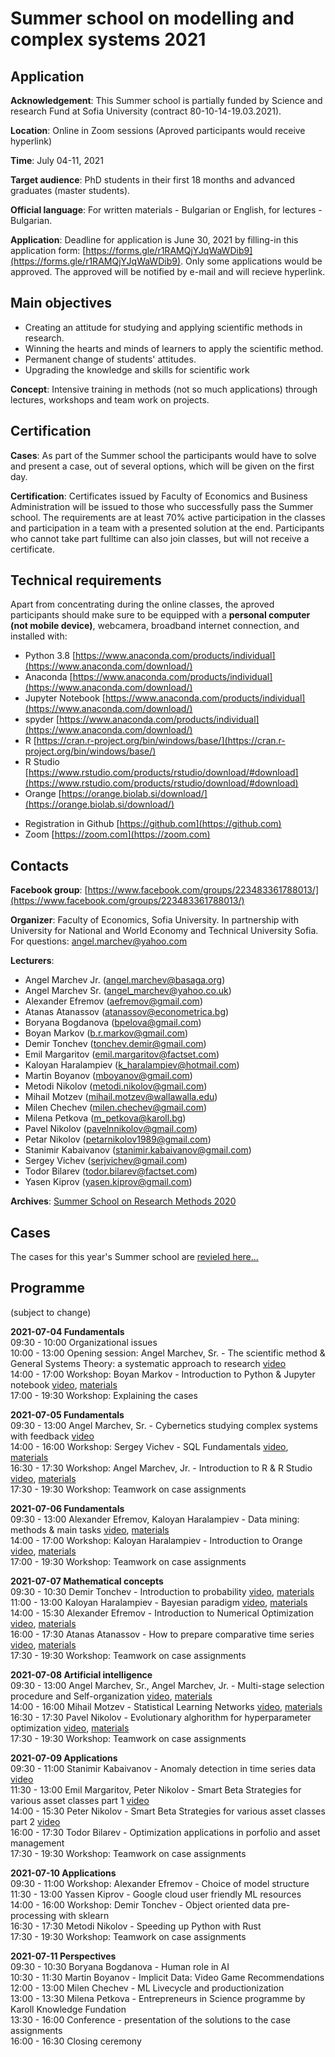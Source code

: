 # Summer school on modelling and complex systems 2021

## Application
**Acknowledgement**: This Summer school is partially funded by Science and research Fund at Sofia University (contract 80-10-14-19.03.2021). 

**Location**: Online in Zoom sessions (Aproved participants would receive hyperlink)

**Time**: July 04-11, 2021 

**Target audience**: PhD students in their first 18 months and advanced graduates (master students).  

**Official language**: For written materials - Bulgarian or English, for lectures - Bulgarian.

**Application**: Deadline for application is June 30, 2021 by filling-in this application form: [https://forms.gle/r1RAMQjYJqWaWDib9](https://forms.gle/r1RAMQjYJqWaWDib9). Only some applications would be approved. The approved will be notified by e-mail and will recieve hyperlink.

## Main objectives
* Creating an attitude for studying and applying scientific methods in research.
* Winning the hearts and minds of learners to apply the scientific method.
* Permanent change of students' attitudes.
* Upgrading the knowledge and skills for scientific work

**Concept**: Intensive training in methods (not so much applications) through lectures, workshops and team work on projects. 

## Certification

**Cases**: As part of the Summer school the participants would have to solve and present a case, out of several options, which will be given on the first day. <!--[See the cases here...](cases.md)-->

**Certification**: Certificates issued by Faculty of Economics and Business Administration will be issued to those who successfully pass the Summer school. The requirements are at least 70% active participation in the classes and participation in a team with a presented solution at the end. Participants who cannot take part fulltime can also join classes, but will not receive a certificate.

## Technical requirements
Apart from concentrating during the online classes, the aproved participants should make sure to be equipped with a **personal computer (not mobile device)**, webcamera, broadband internet connection, and installed with:
* Python 3.8 [https://www.anaconda.com/products/individual](https://www.anaconda.com/download/)
* Anaconda [https://www.anaconda.com/products/individual](https://www.anaconda.com/download/)
* Jupyter Notebook [https://www.anaconda.com/products/individual](https://www.anaconda.com/download/)
* spyder [https://www.anaconda.com/products/individual](https://www.anaconda.com/download/)
* R [https://cran.r-project.org/bin/windows/base/](https://cran.r-project.org/bin/windows/base/)
* R Studio [https://www.rstudio.com/products/rstudio/download/#download](https://www.rstudio.com/products/rstudio/download/#download)
* Orange [https://orange.biolab.si/download/](https://orange.biolab.si/download/)
<!--* KNIME [https://www.knime.com/downloads](https://www.knime.com/downloads)-->
* Registration in Github [https://github.com](https://github.com)
* Zoom [https://zoom.com](https://zoom.com)

## Contacts
**Facebook group**: [https://www.facebook.com/groups/223483361788013/](https://www.facebook.com/groups/223483361788013/)

**Organizer**: Faculty of Economics, Sofia University. In partnership with University for National and World Economy and Technical University Sofia. For questions: angel.marchev@yahoo.com

**Lecturers**:
* Angel Marchev Jr. (angel.marchev@basaga.org)
* Angel Marchev Sr. (angel_marchev@yahoo.co.uk)
* Alexander Efremov (aefremov@gmail.com)
* Atanas Atanassov (atanassov@econometrica.bg)
* Boryana Bogdanova (bpelova@gmail.com)
* Boyan Markov (b.r.markov@gmail.com)
* Demir Tonchev (tonchev.demir@gmail.com)
* Emil Margaritov (emil.margaritov@factset.com)
* Kaloyan Haralampiev (k_haralampiev@hotmail.com)
* Martin Boyanov (mboyanov@gmail.com)
* Metodi Nikolov (metodi.nikolov@gmail.com)
* Mihail Motzev (mihail.motzev@wallawalla.edu)
* Milen Chechev (milen.chechev@gmail.com)
* Milena Petkova (m_petkova@karoll.bg)
* Pavel Nikolov (pavelnnikolov@gmail.com)
* Petar Nikolov (petarnikolov1989@gmail.com)
* Stanimir Kabaivanov (stanimir.kabaivanov@gmail.com)
* Sergey Vichev (serjvichev@gmail.com)
* Todor Bilarev (todor.bilarev@factset.com)
* Yasen Kiprov (yasen.kiprov@gmail.com)

**Archives**: [Summer School on Research Methods 2020](https://marchev-science.github.io/Summer-school-on-research-methods-2020/)

## Cases
The cases for this year's Summer school are [revieled here...](cases.md)   

## Programme
(subject to change)  

**2021-07-04 Fundamentals**  
09:30 - 10:00 Organizational issues    
10:00 - 13:00 Opening session: Angel Marchev, Sr. - The scientific method & General Systems Theory: a systematic approach to research [video](https://youtube.com/playlist?list=PLX9ryRl9v7BDbY1DoUppGoOcNahp6g4re)  
14:00 - 17:00 Workshop: Boyan Markov - Introduction to Python & Jupyter notebook [video](https://youtube.com/playlist?list=PLX9ryRl9v7BDbY1DoUppGoOcNahp6g4re), [materials](/Boyan_Markov/readme.md)  
17:00 - 19:30 Workshop: Explaining the cases    
  
**2021-07-05 Fundamentals**  
09:30 - 13:00 Angel Marchev, Sr. - Cybernetics studying complex systems with feedback [video](https://youtube.com/playlist?list=PLX9ryRl9v7BDbY1DoUppGoOcNahp6g4re)  
14:00 - 16:00 Workshop: Sergey Vichev - SQL Fundamentals [video](https://youtube.com/playlist?list=PLX9ryRl9v7BDbY1DoUppGoOcNahp6g4re), [materials](/Sergey_Vichev/readme.md)  
16:30 - 17:30 Workshop: Angel Marchev, Jr. - Introduction to R & R Studio [video](https://youtube.com/playlist?list=PLX9ryRl9v7BDbY1DoUppGoOcNahp6g4re), [materials](/Angel_Marchev_Jr/readme.md)  
17:30 - 19:30 Workshop: Teamwork on case assignments  

**2021-07-06 Fundamentals**  
09:30 - 13:00 Alexander Efremov, Kaloyan Haralampiev - Data mining: methods & main tasks [video](https://youtube.com/playlist?list=PLX9ryRl9v7BDbY1DoUppGoOcNahp6g4re), [materials](/Alexander_Efremov/readme.md)   
14:00 - 17:00 Workshop: Kaloyan Haralampiev - Introduction to Orange [video](https://youtube.com/playlist?list=PLX9ryRl9v7BDbY1DoUppGoOcNahp6g4re), [materials](/Kaloyan_Haralampiev/readme.md)  
17:00 - 19:30 Workshop: Teamwork on case assignments  

**2021-07-07 Mathematical concepts**  
09:30 - 10:30 Demir Tonchev - Introduction to probability [video](https://youtube.com/playlist?list=PLX9ryRl9v7BDbY1DoUppGoOcNahp6g4re), [materials](/Demir_Tonchev/readme.md)  
11:00 - 13:00 Kaloyan Haralampiev - Bayesian paradigm [video](https://youtube.com/playlist?list=PLX9ryRl9v7BDbY1DoUppGoOcNahp6g4re), [materials](/Kaloyan_Haralampiev/readme.md)   
14:00 - 15:30 Alexander Efremov - Introduction to Numerical Optimization [video](https://youtube.com/playlist?list=PLX9ryRl9v7BDbY1DoUppGoOcNahp6g4re), [materials](/Alexander_Efremov/readme.md)   
16:00 - 17:30 Atanas Atanassov - How to prepare comparative time series [video](https://youtube.com/playlist?list=PLX9ryRl9v7BDbY1DoUppGoOcNahp6g4re), [materials](/Atanas_Atanassov/readme.md)   
17:30 - 19:30 Workshop: Teamwork on case assignments  

**2021-07-08 Artificial intelligence**  
09:30 - 13:00 Angel Marchev, Sr., Angel Marchev, Jr. - Multi-stage selection procedure and Self-organization [video](https://youtube.com/playlist?list=PLX9ryRl9v7BDbY1DoUppGoOcNahp6g4re), [materials](/Angel_Marchev_Jr/readme.md)  
14:00 - 16:00 Mihail Motzev - Statistical Learning Networks [video](https://youtube.com/playlist?list=PLX9ryRl9v7BDbY1DoUppGoOcNahp6g4re), [materials](/Mihail_Motzev/readme.md)  
16:30 - 17:30 Pavel Nikolov - Evolutionary alghorithm for hyperparameter optimization [video](https://youtube.com/playlist?list=PLX9ryRl9v7BDbY1DoUppGoOcNahp6g4re), [materials](/Pavel_Nikolov/readme.md)  
17:30 - 19:30 Workshop: Teamwork on case assignments  

**2021-07-09 Applications**  
09:30 - 11:00 Stanimir Kabaivanov - Anomaly detection in time series data [video](https://youtube.com/playlist?list=PLX9ryRl9v7BDbY1DoUppGoOcNahp6g4re)  
11:30 - 13:00 Emil Margaritov, Peter Nikolov - Smart Beta Strategies for various asset clаsses part 1 [video](https://youtube.com/playlist?list=PLX9ryRl9v7BDbY1DoUppGoOcNahp6g4re)  
14:00 - 15:30 Peter Nikolov - Smart Beta Strategies for various asset clаsses part 2 [video](https://youtube.com/playlist?list=PLX9ryRl9v7BDbY1DoUppGoOcNahp6g4re)  
16:00 - 17:30 Todor Bilarev - Optimization applications in porfolio and asset management <!-- [video](), [materials]()  -->  
17:30 - 19:30 Workshop: Teamwork on case assignments  

**2021-07-10 Applications**  
09:30 - 11:00 Workshop: Alexander Efremov - Choice of model structure <!-- [video](), [materials]()  -->  
11:30 - 13:00 Yassen Kiprov - Google cloud user friendly ML resources <!-- [video](), [materials]()  -->  
14:00 - 16:00 Workshop: Demir Tonchev - Object oriented data pre-processing with sklearn <!-- [video](), [materials]()  -->  
16:30 - 17:30 Metodi Nikolov - Speeding up Python with Rust <!-- [video](), [materials]()  -->  
17:30 - 19:30 Workshop: Teamwork on case assignments  

**2021-07-11 Perspectives**  
09:30 - 10:30 Boryana Bogdanova - Human role in AI <!-- [video](), [materials]()  -->  
10:30 - 11:30 Martin Boyanov - Implicit Data: Video Game Recommendations <!-- [video](), [materials]()  -->  
12:00 - 13:00 Milen Chechev - ML Livecycle and productiоnization <!-- [video](), [materials]()  -->  
13:00 - 13:30 Milena Petkova - Entrepreneurs in Science programme by Karoll Knowledge Fundation <!-- [video](), [materials]()  -->  
13:30 - 16:00 Conference - presentation of the solutions to the case assignments <!-- [video]()  -->  
16:00 - 16:30 Closing ceremony  
